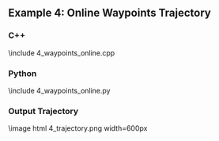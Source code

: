 ## Example 4: Online Waypoints Trajectory


### C++

\include 4_waypoints_online.cpp

### Python

\include 4_waypoints_online.py

### Output Trajectory

\image html 4_trajectory.png width=600px
